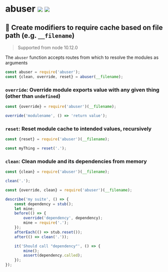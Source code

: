 # abuser [![](https://img.shields.io/npm/v/abuser.svg)](https://www.npmjs.com/package/abuser) [![](https://img.shields.io/badge/source--000000.svg?logo=github&style=social)](https://github.com/omrilotan/mono/tree/master/packages/abuser)

## 🤕 Create modifiers to require cache based on file path (e.g. `__filename`)

> Supported from node 10.12.0

The `abuser` function accepts routes from which to resolve the modules as arguments
```js
const abuser = require('abuser');
const {clean, override, reset} = abuser(__filename);
```

### `override`: Override module exports value with any given thing (other than `undefined`)
```js
const {override} = require('abuser')(__filename);

override('modulename', () => 'return value');
```

### `reset`: Reset module cache to intended values, recursively
```js
const {reset} = require('abuser')(__filename);

const myThing = reset('.');
```


### `clean`: Clean module and its dependencies from memory
```js
const {clean} = require('abuser')(__filename);

clean('.');
```

```js
const {override, clean} = require('abuser')(__filename);

describe('my suite', () => {
	const dependency = stub();
	let mine;
	before(() => {
		override('dependency', dependency);
		mine = require('.');
	});
	afterEach(() => stub.reset());
	after(() => clean('.'));

	it('Should call "dependency"', () => {
		mine();
		assert(dependency.called);
	});
});
```
